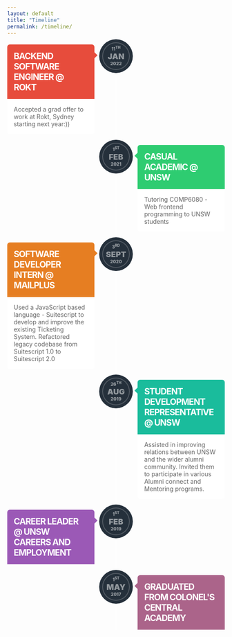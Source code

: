 ```yaml
---
layout: default
title: "Timeline"
permalink: /timeline/
---
```


<!-- Credits: https://codepen.io/rosstopping/pen/rcxGb -->

<style>
    section#timeline {
        position: relative; 
    }
    section#timeline:before {
        content: '';
        display: block;
        position: absolute;
        left: 50%;
        top: 0;
        margin: 0 0 0 -1px;
        width: 2px;
        height: 100%;
        background: rgba(255,255,255,0.2);
    }
    section#timeline article {
        width: 100%;
        margin: 0 0 20px 0;
        position: relative;
    }
    section#timeline article:after {
        content: '';
        display: block;
        clear: both;
    }
    section#timeline article div.inner {
        width: 40%;
        float: left;
        margin: 5px 0 0 0;
        border-radius: 6px;
    }
    section#timeline article div.inner span.date {
        display: block;
        width: 60px;
        height: 50px;
        padding: 5px 0;
        position: absolute;
        top: 0;
        left: 50%;
        margin: 0 0 0 -32px;
        border-radius: 100%;
        font-size: 12px;
        font-weight: 900;
        text-transform: uppercase;
        background: #25303B;
        color: rgba(255,255,255,0.5);
        border: 2px solid rgba(255,255,255,0.2);
        box-shadow: 0 0 0 7px #25303B;
    }
    section#timeline article div.inner span.date span {
        display: block;
        text-align: center;
    }
    section#timeline article div.inner span.date span.day {
        font-size: 10px;
    }
    section#timeline article div.inner span.date span.month {
        font-size: 18px;
    }
    section#timeline article div.inner span.date span.year {
        font-size: 10px;
    }
    section#timeline article div.inner h2 {
        padding: 15px;
        margin: 0;
        color: #fff;
        font-size: 20px;
        text-transform: uppercase;
        letter-spacing: -1px;
        border-radius: 6px 6px 0 0;
        position: relative;
    }
    section#timeline article div.inner h2:after {
        content: '';
        position: absolute;
        top: 20px;
        right: -5px;
            width: 10px; 
            height: 10px;
        -webkit-transform: rotate(-45deg);
    }
    section#timeline article div.inner p {
        padding: 15px;
        margin: 0;
        font-size: 14px;
        background: #fff;
        color: #656565;
        border-radius: 0 0 6px 6px;
    }
    section#timeline article:nth-child(2n+2) div.inner {
        float: right;
    }
    section#timeline article:nth-child(2n+2) div.inner h2:after {
        left: -5px;
    }
    section#timeline article:nth-child(1) div.inner h2 {
        background: #e74c3c;
    }
    section#timeline article:nth-child(1) div.inner h2:after {
        background: #e74c3c;
    }
    section#timeline article:nth-child(2) div.inner h2 {
        background: #2ecc71;
    }
    section#timeline article:nth-child(2) div.inner h2:after {
        background: #2ecc71;
    }
    section#timeline article:nth-child(3) div.inner h2 {
        background: #e67e22;
    }
    section#timeline article:nth-child(3) div.inner h2:after {
        background: #e67e22;
    }
    section#timeline article:nth-child(4) div.inner h2 {
        background: #1abc9c;
    }
    section#timeline article:nth-child(4) div.inner h2:after {
        background: #1abc9c;
    }
    section#timeline article:nth-child(5) div.inner h2 {
        background: #9b59b6;
    }
    section#timeline article:nth-child(5) div.inner h2:after {
        background: #9b59b6;
    }
    section#timeline article:nth-child(6) div.inner h2:after {
        background: #ab648a;
    }
     section#timeline article:nth-child(6) div.inner h2 {
        background: #ab648a;
    }
</style>

<section id="timeline">
  <article>
    <div class="inner">
      <span class="date">
        <span class="day">11<sup>th</sup></span>
        <span class="month">Jan</span>
        <span class="year">2022</span>
      </span>
      <h2>Backend Software Engineer @ Rokt</h2>
      <p>Accepted a grad offer to work at Rokt, Sydney starting next year:))</p>
    </div>
  </article>
  <article>
    <div class="inner">
      <span class="date">
        <span class="day">1<sup>st</sup></span>
        <span class="month">Feb</span>
        <span class="year">2021</span>
      </span>
      <h2>Casual Academic @ UNSW</h2>
      <p>Tutoring COMP6080 - Web frontend programming to UNSW students</p>
    </div>
  </article>
  <article>
    <div class="inner">
      <span class="date">
        <span class="day">3<sup>rd</sup></span>
        <span class="month">Sept</span>
        <span class="year">2020</span>
      </span>
      <h2>Software Developer Intern @ MailPlus</h2>
      <p>Used a JavaScript based language - Suitescript to develop and improve the existing Ticketing System. Refactored legacy codebase from Suitescript 1.0 to Suitescript 2.0</p>
    </div>
  </article>
  <article>
    <div class="inner">
      <span class="date">
        <span class="day">26<sup>th</sup></span>
        <span class="month">Aug</span>
        <span class="year">2019</span>
      </span>
      <h2>Student Development Representative @ UNSW</h2>
      <p>Assisted in improving relations between UNSW and the wider alumni community. Invited them to participate in various Alumni connect and Mentoring programs.</p>
    </div>
  </article>
  <article>
  <div class="inner">
      <span class="date">
        <span class="day">1<sup>st</sup></span>
        <span class="month">Feb</span>
        <span class="year">2019</span>
      </span>
      <h2>Career Leader @ UNSW Careers and Employment</h2>
    </div>
  </article>
  <article>
    <div class="inner">
      <span class="date">
        <span class="day">1<sup>st</sup></span>
        <span class="month">May</span>
        <span class="year">2017</span>
      </span>
      <h2>Graduated from Colonel's Central Academy</h2>
    </div>
  </article>
</section>


